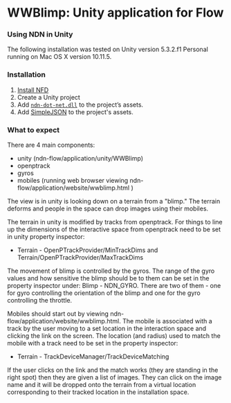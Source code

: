 WWBlimp: Unity application for Flow
=========================

### Using NDN in Unity

The following installation was tested on Unity version 5.3.2.f1 Personal running on Mac OS X version 10.11.5.

### Installation

1. [Install NFD][1]
2. Create a Unity project
3. Add [`ndn-dot-net.dll`][2] to the project’s assets.
4. Add [SimpleJSON][3] to the project's assets.

[1]:	https://github.com/named-data/NFD/blob/master/docs/INSTALL.rst
[2]:	https://github.com/named-data/ndn-dot-net/blob/master/bin/ndn-dot-net.dll
[3]:	http://wiki.unity3d.com/index.php/SimpleJSON#Download

### What to expect

There are 4 main components:

 * unity (ndn-flow/application/unity/WWBlimp)
 * openptrack
 * gyros
 * mobiles (running web browser viewing ndn-flow/application/website/wwblimp.html )


The view is in unity is looking down on a terrain from a "blimp."  The terrain deforms and people in the space can drop images using their mobiles.

The terrain in unity is modified by tracks from openptrack.  For things to line up the dimensions of the interactive space from openptrack need to be set in unity property inspector:

 * Terrain - OpenPTrackProvider/MinTrackDims and Terrain/OpenPTrackProvider/MaxTrackDims

The movement of blimp is controlled by the gyros.  The range of the gyro values and how sensitive the blimp should be to them can be set in the property inspector under: Blimp - NDN_GYRO.  There are two of them - one for gyro controlling the orientation of the blimp and one for the gyro controlling the throttle.

Mobiles should start out by viewing ndn-flow/application/website/wwblimp.html.  The mobile is associated with a track by the user moving to a set location in the interaction space and clicking the link on the screen.  The location (and radius) used to match the mobile with a track need to be set in the property inspector:

 * Terrain - TrackDeviceManager/TrackDeviceMatching

If the user clicks on the link and the match works (they are standing in the right spot) then they are given a list of images.  They can click on the image name and it will be dropped onto the terrain from a virtual location corresponding to their tracked location in the installation space.
